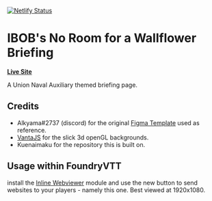 [![Netlify Status](https://api.netlify.com/api/v1/badges/8d24802d-eeb5-4b0e-9b7d-33d8acc345e8/deploy-status)](https://app.netlify.com/sites/lancer-nrfw-briefing-ibob/deploys)
# IBOB's No Room for a Wallflower Briefing

**[Live Site](https://lancer-nrfw-briefing-ibob.netlify.app/)**

A Union Naval Auxiliary themed briefing page.

## Credits

* Alkyama#2737 (discord) for the original [Figma Template](figma.com/community/file/983540597915480981) used as reference.
* [VantaJS](https://www.vantajs.com/) for the slick 3d openGL backgrounds.
* Kuenaimaku for the repository this is built on.

## Usage within FoundryVTT

install the [Inline Webviewer](https://foundryvtt.com/packages/inlinewebviewer) module and use the new button to send websites to your players - namely this one. Best viewed at 1920x1080.

